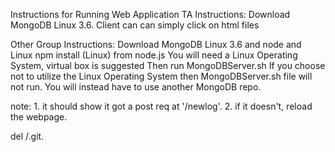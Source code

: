Instructions for Running Web Application
TA Instructions:
Download MongoDB Linux 3.6.
Client can can simply click on html files

Other Group Instructions:
Download MongoDB Linux 3.6 and node and Linux
npm install <dne packages>(Linux) from node.js
You will need a Linux Operating System, virtual box is suggested
Then run MongoDBServer.sh
If you choose not to utilize the Linux Operating System then MongoDBServer.sh file will not run.
You will instead have to use another MongoDB repo.

note: 1. it should show it got a post req at '/newlog'. 2. if it doesn't, reload the webpage.

del /.git.


